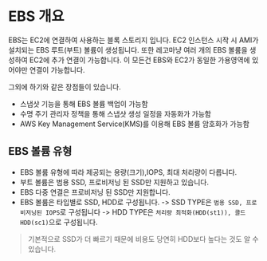 
# EBS 개요
EBS는 EC2에 연결하여 사용하는 블록 스토리지 입니다. EC2 인스턴스 시작 시 AMI가 설치되는 EBS 루트(부트) 볼륨이 생성됩니다. 또한 레고마냥 여러 개의 EBS 볼륨을 생성하여 EC2에 추가 연결이 가능합니다.
이 모든건 EBS와 EC2가 동일한 가용영역에 있어야만 연결이 가능합니다.

그외에 하기와 같은 장점들이 있습니다.

- 스냅샷 기능을 통해 EBS 볼륨 백업이 가능함
- 수명 주기 관리자 정책을 통해 스냅샷 생성 일정을 자동화가 가능함
- AWS Key Management Service(KMS)를 이용해 EBS 볼륨 암호화가 가능함


## EBS 볼륨 유형
- EBS 볼륨 유형에 따라 제공되는 용량(크기),IOPS, 최대 처리량이 다릅니다.
- 부트 볼륨은 범용 SSD, 프로비저닝 된 SSD만 지원하고 있습니다. 
- EBS 다중 연결은 프로비저닝 된 SSD만 지원합니다.
- EBS 볼륨은 타입별로 SSD, HDD로 구성됩니다.
   -> SSD TYPE은 `범용 SSD, 프로비저닝된 IOPS`로 구성됩니다
   -> HDD TYPE은 `처리량 최적화(HDD(st1)), 콜드 HDD(sc1)`으로 구성됩니다.

> 기본적으로 SSD가 더 빠르기 때문에 비용도 당연히 HDD보다 높다는 것도 알 수 있습니다.





